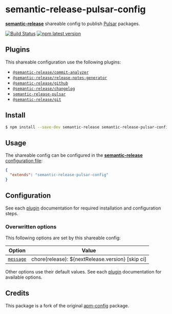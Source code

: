 # semantic-release-pulsar-config

[**semantic-release**](https://github.com/semantic-release/semantic-release) shareable config to publish [Pulsar](https://www.pulsar-edit.dev) packages.

[![Build Status](https://github.com/ewanharris/semantic-release-pulsar-config/workflows/Test/badge.svg)](https://github.com/ewanharris/semantic-release-pulsar-config/actions?query=workflow%3ATest+branch%3Amaster) [![npm latest version](https://img.shields.io/npm/v/semantic-release-pulsar-config/latest.svg)](https://www.npmjs.com/package/semantic-release-pulsar-config)


## Plugins

This shareable configuration use the following plugins:

- [`@semantic-release/commit-analyzer`](https://github.com/semantic-release/commit-analyzer)
- [`@semantic-release/release-notes-generator`](https://github.com/semantic-release/release-notes-generator)
- [`@semantic-release/github`](https://github.com/semantic-release/github)
- [`@semantic-release/changelog`](https://github.com/semantic-release/changelog)
- [`semantic-release-pulsar`](https://github.com/ewanharris/semantic-release-pulsar)
- [`@semantic-release/git`](https://github.com/semantic-release/git)

## Install

```bash
$ npm install --save-dev semantic-release semantic-release-pulsar-config
```

## Usage

The shareable config can be configured in the [**semantic-release** configuration file](https://github.com/semantic-release/semantic-release/blob/master/docs/usage/configuration.md#configuration):

```json
{
  "extends": "semantic-release-pulsar-config"
}
```

## Configuration

See each [plugin](#plugins) documentation for required installation and configuration steps.

### Overwritten options

This following options are set by this shareable config:

| Option                                                       | Value                                             |
| ------------------------------------------------------------ | ------------------------------------------------- |
| [`message`](https://github.com/semantic-release/git#message) | chore(release): \${nextRelease.version} [skip ci] |

Other options use their default values. See each [plugin](#plugins) documentation for available options.

## Credits

This package is a fork of the original [apm-config](https://github.com/semantic-release/apm-config) package.
